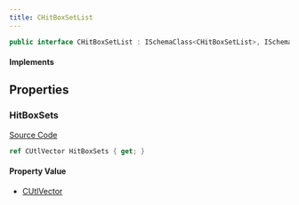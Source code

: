 ```yaml
---
title: CHitBoxSetList
---
```


```csharp
public interface CHitBoxSetList : ISchemaClass<CHitBoxSetList>, ISchemaField, ISchemaClass, INativeHandle
```

#### Implements

## Properties

### HitBoxSets

[Source Code](https://github.com/swiftly-solution/swiftlys2/blob/beta/managed/src/SwiftlyS2.Generated/Schemas/Interfaces/CHitBoxSetList.cs#L17)

```csharp
ref CUtlVector HitBoxSets { get; }
```

#### Property Value

- [CUtlVector](/docs/api/)

